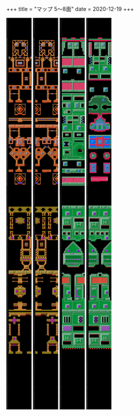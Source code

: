+++
title = "マップ 5〜8面"
date = 2020-12-19
+++

![5面](ground-05.png) ![6面](ground-06.png) ![7面](ground-07.png) ![8面](ground-08.png)
